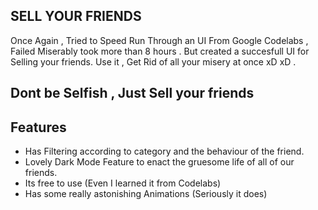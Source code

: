 ## SELL YOUR FRIENDS
Once Again , Tried to Speed Run Through an UI From Google Codelabs , Failed Miserably took more than 8 hours .
But created a succesfull UI for Selling your friends.
Use it , Get Rid of all your misery at once xD xD . 

## Dont be Selfish , Just Sell your friends

## Features
- Has Filtering according to category and the behaviour of the friend.
- Lovely Dark Mode Feature to enact the gruesome life of all of our friends.
- Its free to use (Even I learned it from Codelabs)
- Has some really astonishing Animations (Seriously it does)
